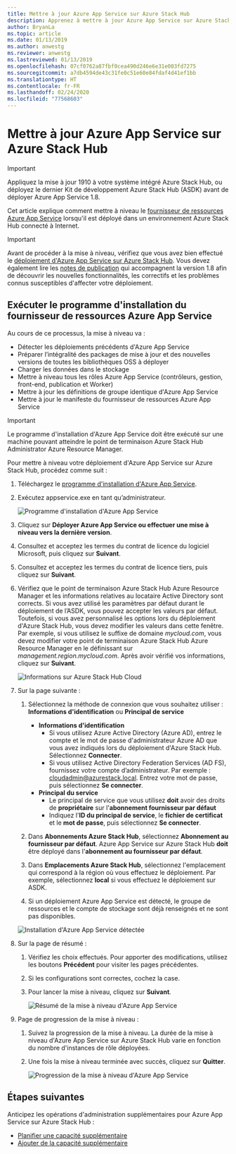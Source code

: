 ```yaml
---
title: Mettre à jour Azure App Service sur Azure Stack Hub
description: Apprenez à mettre à jour Azure App Service sur Azure Stack Hub.
author: BryanLa
ms.topic: article
ms.date: 01/13/2019
ms.author: anwestg
ms.reviewer: anwestg
ms.lastreviewed: 01/13/2019
ms.openlocfilehash: 07cf0762a87fbf0cea490d246e6e31e003fd7275
ms.sourcegitcommit: a7db4594de43c31fe0c51e60e84fdaf4d41ef1bb
ms.translationtype: HT
ms.contentlocale: fr-FR
ms.lasthandoff: 02/24/2020
ms.locfileid: "77568603"
---
```

# <a name="update-azure-app-service-on-azure-stack-hub"></a>Mettre à jour Azure App Service sur Azure Stack Hub

> [!IMPORTANT]
> Appliquez la mise à jour 1910 à votre système intégré Azure Stack Hub, ou déployez le dernier Kit de développement Azure Stack Hub (ASDK) avant de déployer Azure App Service 1.8.

Cet article explique comment mettre à niveau le [fournisseur de ressources Azure App Service](azure-stack-app-service-overview.md) lorsqu'il est déployé dans un environnement Azure Stack Hub connecté à Internet.

> [!IMPORTANT]
> Avant de procéder à la mise à niveau, vérifiez que vous avez bien effectué le [déploiement d'Azure App Service sur Azure Stack Hub](azure-stack-app-service-deploy.md). Vous devez également lire les [notes de publication](azure-stack-app-service-release-notes-update-eight.md) qui accompagnent la version 1.8 afin de découvrir les nouvelles fonctionnalités, les correctifs et les problèmes connus susceptibles d'affecter votre déploiement.

## <a name="run-the-azure-app-service-resource-provider-installer"></a>Exécuter le programme d'installation du fournisseur de ressources Azure App Service

Au cours de ce processus, la mise à niveau va :

* Détecter les déploiements précédents d'Azure App Service
* Préparer l’intégralité des packages de mise à jour et des nouvelles versions de toutes les bibliothèques OSS à déployer
* Charger les données dans le stockage
* Mettre à niveau tous les rôles Azure App Service (contrôleurs, gestion, front-end, publication et Worker)
* Mettre à jour les définitions de groupe identique d'Azure App Service
* Mettre à jour le manifeste du fournisseur de ressources Azure App Service

> [!IMPORTANT]
> Le programme d'installation d'Azure App Service doit être exécuté sur une machine pouvant atteindre le point de terminaison Azure Stack Hub Administrator Azure Resource Manager.

Pour mettre à niveau votre déploiement d'Azure App Service sur Azure Stack Hub, procédez comme suit :

1. Téléchargez le [programme d'installation d'Azure App Service](https://aka.ms/appsvcupdate8installer).

2. Exécutez appservice.exe en tant qu’administrateur.

    ![Programme d'installation d'Azure App Service][1]

3. Cliquez sur **Déployer Azure App Service ou effectuer une mise à niveau vers la dernière version**.

4. Consultez et acceptez les termes du contrat de licence du logiciel Microsoft, puis cliquez sur **Suivant**.

5. Consultez et acceptez les termes du contrat de licence tiers, puis cliquez sur **Suivant**.

6. Vérifiez que le point de terminaison Azure Stack Hub Azure Resource Manager et les informations relatives au locataire Active Directory sont corrects. Si vous avez utilisé les paramètres par défaut durant le déploiement de l’ASDK, vous pouvez accepter les valeurs par défaut. Toutefois, si vous avez personnalisé les options lors du déploiement d'Azure Stack Hub, vous devez modifier les valeurs dans cette fenêtre. Par exemple, si vous utilisez le suffixe de domaine *mycloud.com*, vous devez modifier votre point de terminaison Azure Stack Hub Azure Resource Manager en le définissant sur *management.region.mycloud.com*. Après avoir vérifié vos informations, cliquez sur **Suivant**.

    ![Informations sur Azure Stack Hub Cloud][2]

7. Sur la page suivante :

    1. Sélectionnez la méthode de connexion que vous souhaitez utiliser : **Informations d'identification** ou **Principal de service**
        - **Informations d'identification**
            - Si vous utilisez Azure Active Directory (Azure AD), entrez le compte et le mot de passe d'administrateur Azure AD que vous avez indiqués lors du déploiement d'Azure Stack Hub. Sélectionnez **Connecter**.
            - Si vous utilisez Active Directory Federation Services (AD FS), fournissez votre compte d’administrateur. Par exemple : cloudadmin@azurestack.local. Entrez votre mot de passe, puis sélectionnez **Se connecter**.
        - **Principal du service**
            - Le principal de service que vous utilisez **doit** avoir des droits de **propriétaire** sur l'**abonnement fournisseur par défaut**
            - Indiquez l'**ID du principal de service**, le **fichier de certificat** et le **mot de passe**, puis sélectionnez **Se connecter**.

    1. Dans **Abonnements Azure Stack Hub**, sélectionnez **Abonnement au fournisseur par défaut**.    Azure App Service sur Azure Stack Hub **doit** être déployé dans l'**abonnement au fournisseur par défaut**.

    1. Dans **Emplacements Azure Stack Hub**, sélectionnez l'emplacement qui correspond à la région où vous effectuez le déploiement. Par exemple, sélectionnez **local** si vous effectuez le déploiement sur ASDK.

    1. Si un déploiement Azure App Service est détecté, le groupe de ressources et le compte de stockage sont déjà renseignés et ne sont pas disponibles.

      ![Installation d'Azure App Service détectée][3]

8. Sur la page de résumé :
   1. Vérifiez les choix effectués. Pour apporter des modifications, utilisez les boutons **Précédent** pour visiter les pages précédentes.
   2. Si les configurations sont correctes, cochez la case.
   3. Pour lancer la mise à niveau, cliquez sur **Suivant**.

       ![Résumé de la mise à niveau d'Azure App Service][4]

9. Page de progression de la mise à niveau :
    1. Suivez la progression de la mise à niveau. La durée de la mise à niveau d'Azure App Service sur Azure Stack Hub varie en fonction du nombre d'instances de rôle déployées.
    2. Une fois la mise à niveau terminée avec succès, cliquez sur **Quitter**.

        ![Progression de la mise à niveau d'Azure App Service][5]

<!--Image references-->
[1]: ./media/azure-stack-app-service-update/app-service-exe.png
[2]: ./media/azure-stack-app-service-update/app-service-azure-resource-manager-endpoints.png
[3]: ./media/azure-stack-app-service-update/app-service-installation-detected.png
[4]: ./media/azure-stack-app-service-update/app-service-upgrade-summary.png
[5]: ./media/azure-stack-app-service-update/app-service-upgrade-complete.png

## <a name="next-steps"></a>Étapes suivantes

Anticipez les opérations d'administration supplémentaires pour Azure App Service sur Azure Stack Hub :

* [Planifier une capacité supplémentaire](azure-stack-app-service-capacity-planning.md)
* [Ajouter de la capacité supplémentaire](azure-stack-app-service-add-worker-roles.md)
